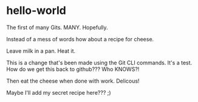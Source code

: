 # hello-world
The first of many Gits. MANY. Hopefully.

Instead of a mess of words how about a recipe for cheese.

Leave milk in a pan. Heat it.

This is a change that's been made using the Git CLI commands. It's a test. How do we get this back to github??? Who KNOWS?!

Then eat the cheese when done with work. Delicous!

Maybe I'll add my secret recipe here??? ;)
